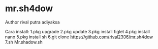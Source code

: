 # mr.sh4dow

Author rival putra adiyaksa

Cara install:
1.pkg upgrade
2.pkg update
3.pkg install figlet
4.pkg install nano
5.pkg install sh
6.git clone https://github.com/rival2306/mr.sh4dow
7.sh Mr.shadow.sh

